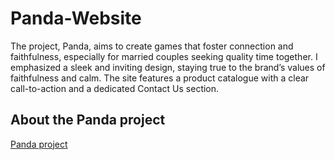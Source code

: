 # Panda-Website
The project, Panda, aims to create games that foster connection and faithfulness, especially for married couples seeking quality time together. I emphasized a sleek and inviting design, staying true to the brand’s values of faithfulness and calm. The site features a product catalogue with a clear call-to-action and a dedicated Contact Us section. 

## About the Panda project
[Panda project](https://medium.com/@chinwenduadiole/creating-an-engaging-gaming-experience-for-couples-behind-the-scenes-of-our-web-design-project-e144fc6e52ef)
